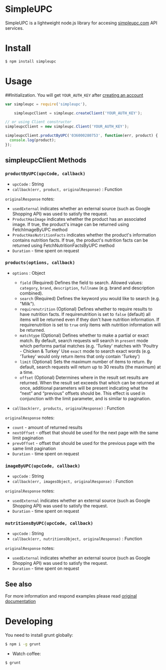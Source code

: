 SimpleUPC
==============
SimpleUPC is a lightweight node.js library for accesing [simpleupc.com](http://simpleupc.com/) API services.


# Install

```sh
$ npm install simpleupc
```


# Usage

##Initialization. 
You will get `YOUR_AUTH_KEY` after [creating an account](http://simpleupc.com/price.php)
```js
var simpleupc = require('simpleupc'),

    simpleupcClient = simpleupc.createClient('YOUR_AUTH_KEY');

// or using Client constructor
simpleupcClient = new simpleupc.Client('YOUR_AUTH_KEY');

simpleupcClient.productByUPC('036000280753', function(err, product) {
  console.log(product);
});
```

## simpleupcClient Methods

### `productByUPC(upcCode, callback)`
* `upcCode` : String
* `callback(err, product, originalResponse)` : Function

`originalResponse` notes:
  * `usedExternal` indicates whether an external source (such as Google Shopping API) was used to satisfy the request.
  * `ProductHasImage` indicates whether the product has an associated image. If true, the product's image can be returned using FetchImageByUPC method
  * `ProductHasNutritionFacts` indicates whether the product's information contains nutrition facts. If true, the product's nutrition facts can be returned using FetchNutritionFactsByUPC method
  * `Duration` - time spent on request


### `products(options, callback)`
* `options` : Object
  * `field` (Required)
Defines the field to search.
Allowed values: `category`, `brand`, `description`, `fullname` (e.g. brand and description combined).
  * `search` (Required)
Defines the keyword you would like to search (e.g. "Milk").
  * `requirenutrition` (Optional)
Defines whether to require results to have nutrition facts.
If requirenutrition is set to `false` (default) all items will be returned even if they don't have nutrition information.
If requirenutrition is set to `true` only items with nutrition information will be returned.
  * `matchtype` (Optional)
Defines whether to make a partial or exact match.
By default, search requests will search in `present` mode which performs partial matches (e.g. 'Turkey' matches with 'Poultry - Chicken & Turkey'
Use `exact` mode to search exact words (e.g. 'Turkey' would only return items that only contain 'Turkey')
  * `limit` (Optional)
Sets the maximum number of items to return.
By default, search requests will return up to 30 results (the maximum) at a time.
  * `offset` (Optional)
Determines where in the result set results are returned.
When the result set exceeds that which can be returned at once, additional parameters will be present indicating what the “next” and “previous” offsets should be.
This effect is used in conjunction with the limit parameter, and is similar to pagination.


* `callback(err, products, originalResponse)` : Function

`originalResponse` notes:
  * `count` - amount of returned results
  * `nextOffset` - offset that should be used for the next page with the same limit pagination
  * `prevOffset` - offset that should be used for the previous page with the same limit pagination
  * `Duration` - time spent on request



### `imageByUPC(upcCode, callback)`
* `upcCode` : String
* `callback(err, imagesObject, originalResponse)` : Function

`originalResponse` notes:
  * `usedExternal` indicates whether an external source (such as Google Shopping API) was used to satisfy the request.
  * `Duration` - time spent on request
 



### `nutritionsByUPC(upcCode, callback)`
* `upcCode` : String
* `callback(err, nutritionsObject, originalResponse)` : Function

`originalResponse` notes:
  * `usedExternal` indicates whether an external source (such as Google Shopping API) was used to satisfy the request.
  * `Duration` - time spent on request

## See also
For more information and respond examples please read [original documentation](http://simpleupc.com/api/)


# Developing

You need to install grunt globally:
```sh
$ npm i -g grunt
```

* Watch coffee:

```sh
$ grunt
```